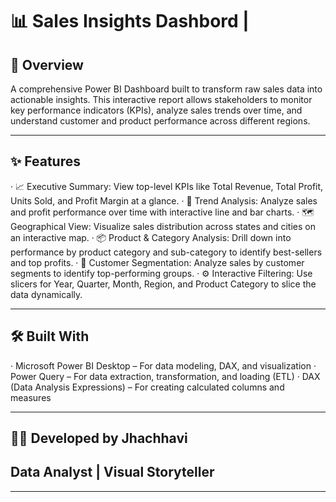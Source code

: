 # 📊 Sales Insights Dashbord | 
 
## 📖  Overview
A comprehensive Power BI Dashboard built to transform raw sales data into actionable insights. This interactive report allows stakeholders to monitor key performance indicators (KPIs), analyze sales trends over time, and understand customer and product performance across different regions.

---

 ## ✨ Features
· 📈 Executive Summary: View top-level KPIs like Total Revenue, Total Profit, Units Sold, and Profit Margin at a glance.
· 📅 Trend Analysis: Analyze sales and profit performance over time with interactive line and bar charts.
· 🗺️ Geographical View: Visualize sales distribution across states and cities on an interactive map.
· 📦 Product & Category Analysis: Drill down into performance by product category and sub-category to identify best-sellers and top profits.
· 👥 Customer Segmentation: Analyze sales by customer segments to identify top-performing groups.
· ⚙️ Interactive Filtering: Use slicers for Year, Quarter, Month, Region, and Product Category to slice the data dynamically.

---
 ## 🛠️ Built With
· Microsoft Power BI Desktop – For data modeling, DAX, and visualization
· Power Query – For data extraction, transformation, and loading (ETL)
· DAX (Data Analysis Expressions) – For creating calculated columns and measures 


---

## 👩‍💻 Developed by Jhachhavi
## Data Analyst | Visual Storyteller

---


